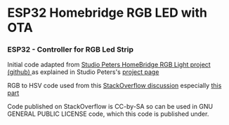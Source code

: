 # ESP32 Homebridge RGB LED with OTA
### ESP32 - Controller for RGB Led Strip 

Initial code adapted from [Studio Peters HomeBridge RGB Light project (github)
](https://github.com/AchimPieters/APPLE-HOMEBRIDGE-RGB-LIGHT/blob/master/Apple_Homebridge_-RGB_Light.ino
) as explained in Studio Peters's [project page](https://www.studiopieters.nl/homebridge-rgb-light/)

RGB to HSV code used from this [StackOverflow discussion](https://stackoverflow.com/questions/3018313/algorithm-to-convert-rgb-to-hsv-and-hsv-to-rgb-in-range-0-255-for-both) especially [this part](https://stackoverflow.com/a/22120275/5510832)

Code published on StackOverflow is CC-by-SA so can be used in GNU GENERAL PUBLIC LICENSE code, which this code is published under.
